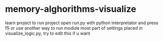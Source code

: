 # memory-alghorithms-visualize
learn project
to run project open run.py with python interpretator and press f5 or use another way to run module
most part of settings placed in visualize_logic.py, try to edit this if u want
